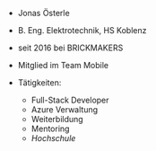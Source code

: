 
- Jonas Österle
- B. Eng. Elektrotechnik, HS Koblenz


- seit 2016 bei BRICKMAKERS
- Mitglied im Team Mobile


- Tätigkeiten: 
    - Full-Stack Developer
    - Azure Verwaltung
    - Weiterbildung
    - Mentoring
    - *Hochschule*